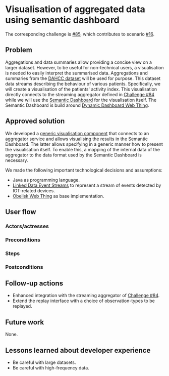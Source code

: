 <!--
Fill in the WebIDs of the people below.
Leave this in comments!
It's possible to have multiple people per role.

Challenge/scenario creator:
  - https://data.knows.idlab.ugent.be/person/pbonte/#me
Solution creator:
  - https://data.knows.idlab.ugent.be/person/stijnverstichel/#me
Report writer:
  - https://pieterheyvaert.com/#me
-->

# Visualisation of aggregated data using semantic dashboard

The corresponding challenge is [#85](https://github.com/SolidLabResearch/Challenges/issues/85),
which contributes to scenario [#16](https://github.com/SolidLabResearch/Challenges/issues/16).

## Problem

Aggregations and data summaries allow providing a concise view on a larger dataset. 
However, to be useful for non-technical users, 
a visualisation is needed to easily interpret the summarised data.
Aggregations and summaries from the [DAHCC dataset](https://dahcc.idlab.ugent.be/) will be used for purpose. 
This dataset data streams describing the behaviour of various patients. 
Specifically, we will create a visualisation of the patients' activity index.
This visualisation directly connects to the streaming aggregator defined in 
[Challenge #84](https://github.com/SolidLabResearch/Challenges/issues/84) while 
we will use the [Semantic Dashboard](https://biblio.ugent.be/publication/7087485) 
for the visualisation itself.
The Semantic Dashboard is build around 
[Dynamic Dashboard Web Thing](https://web-thing-specs.dynamicdashboard.ilabt.imec.be/).

## Approved solution
<!--
Provide information about the approved solution:
names of tools/libraries created, repos, and so on.
-->

We developed a [generic visualisation component](https://github.com/SolidLabResearch/LDES-Semantic-Web-Thing) that 
connects to an aggregator service and 
allows visualising the results in the Semantic Dashboard. 
The latter allows specifying in a generic manner how to present the visualisation itself. 
To enable this, a mapping of the internal data of the aggregator to the data format 
used by the Semantic Dashboard is necessary.

<!--
Provide a list of important technical decisions and assumptions.
-->
We made the following important technological decisions and assumptions:
- Java as programming language.
- [Linked Data Event Streams](https://semiceu.github.io/LinkedDataEventStreams/) to represent a stream of events detected by IOT-related devices.
- [Obelisk Web Thing](https://github.com/predict-idlab/obelisk-python) as base implementation.

## User flow

<!--
Describe a concrete user flow with the approved solution.
Complete the following sections:
-->

### Actors/actresses

### Preconditions

### Steps

### Postconditions

## Follow-up actions
<!--
List all concrete follow-up actions that someone has to do.
For example, adding helper code from the solution to Comunica.
-->

- Enhanced integration with the streaming aggregator of 
[Challenge #84](https://github.com/SolidLabResearch/Challenges/issues/84).
- Extend the replay interface with a choice of observation-types to be replayed.

## Future work
<!--
List ideas for future work.
These ideas don't have to be concrete.
You can create a new challenge/scenario for each idea.
-->

None.

## Lessons learned about developer experience
<!--
List all lessons learned about your experience as a Solid developer:
issues you encountered, tasks that could be automated or could be made easier and so on.
-->

- Be careful with large datasets.
- Be careful with high-frequency data.
